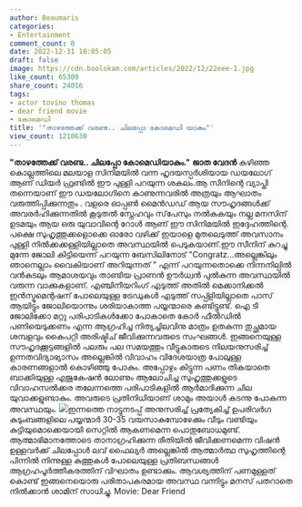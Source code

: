 ```yaml
---
author: Beaumaris
categories:
- Entertainment
comment_count: 0
date: 2022-12-31 10:05:05
draft: false
image: https://cdn.boolokam.com/articles/2022/12/22eee-1.jpg
like_count: 65309
share_count: 24016
tags:
- actor tovino thomas
- dear friend movie
- കോമെഡി
title: '"താഴത്തേക്ക് വരണ്ട.. ചിലപ്പോ കോമെഡി യാകും"'
view_count: 1210630
---
```


**"താഴത്തേക്ക് വരണ്ട.. ചിലപ്പോ കോമെഡിയാകും."** **ജാത വേദൻ** കഴിഞ്ഞ കൊല്ലത്തിലെ മലയാള സിനിമയിൽ വന്ന ഹൃദയസ്പർശിയായ ഡയലോഗ് ആണ് ഡിയർ ഫ്രണ്ടിൽ ഈ പുള്ളി പറയുന്ന ശകലം.ആ സീനിന്റെ വ്യാപ്തി തന്നെയാണ് ഈ ഡയലോഗിനെ കാണുന്നവരിൽ അത്രയും ആഘാതം വരുത്തിപ്പിക്കുന്നതും . വളരെ ഓപ്പൺ മൈൻഡഡ്‌ ആയ സൗഹൃദങ്ങൾക്ക് അവരർഹിക്കുന്നതിൽ കൂടുതൽ സ്നേഹവും സ്‌പേസും നൽകുകയും നല്ല മനസിന് ഉടമയും ആയ ഒരു യുവാവിന്റെ റോൾ ആണ് ഈ സിനിമയിൽ ഇദ്ദേഹത്തിന്റെ. പക്ഷെ സുഹൃത്തുക്കളൊക്കെ ഓരോ വഴിക്ക് ഇയാളെ മുതലെടുത്ത് അവസാനം പുള്ളി നിൽക്കക്കള്ളിയില്ലാതെ അവസ്ഥയിൽ പെടുകയാണ്.ഈ സീനിന് കുറച്ചു മുന്നേ ജോലി കിട്ടിയെന്ന് പറയുന്ന ബേസിലിനോട് "Congratz...അല്ലെങ്കിലും ഞാനെല്ലാം വൈകിയാണ് അറിയുന്നത് " എന്ന് പറയുന്നതൊക്കെ നിന്നനില്പിൽ വൻകുടലും ആമാശയവും താണ്ടിയ പ്രാണൻ ഊർധ്വൻ പുൽകുന്ന അവസ്ഥയിൽ വരുന്ന വാക്കുകളാണ്. എഞ്ചിനീയറിംഗ് എടുത്ത് അതിൽ മെക്കാനിക്കൽ ഇൻസ്ട്രുമെന്റഷന് പോലെയുള്ള ട്രേഡുകൾ എടുത്ത് സപ്പ്ളിയില്ലാതെ പാസ് ആയിട്ടും ജോലിയൊന്നും ശരിയാകാത്ത പയ്യന്മാരെ കണ്ടിട്ടുണ്ട്. ഐ ടി ജോലിക്കോ മറ്റു പരിപാടികൾക്കോ പോകാതെ കോർ ഫീൽഡിൽ പണിയെടുക്കണം എന്ന ആഗ്രഹിച്ച നിത്യച്ചിലവിനു മാത്രം ഉതകുന്ന തുച്ഛമായ ശമ്പളവും കൈപറ്റി അരിഷ്ടിച് ജീവിക്കുന്നവരുടെ സംഘങ്ങൾ. ഇങ്ങനെയുള്ള സൗഹൃദക്കൂട്ടങ്ങളിൽ പലരും പല സമയത്തും വീട്ടുകാരുടെ നിലയനുസരിച്ച് ഉന്നതവിദ്യാഭ്യാസം അല്ലെങ്കിൽ വിവാഹം വിദേശയാത്ര പോലുള്ള കാരണങ്ങളാൽ കൊഴിഞ്ഞു പോകും. അപ്പോഴും കിട്ടുന്ന പണം തികയാതെ ബാക്കിയുള്ള എജുകേഷൻ ലോണും ആലോചിച്ച സുഹൃത്തുക്കളുടെ വിവാഹസൽക്കര തലേന്നത്തെ പരിപാടികളിൽ ആർമാദിക്കുന്ന ചില യുവാക്കളുണ്ടാകും. അവരുടെ പ്രതിനിധിയാണ് ശാമും അയാൾ കടന്നു പോകുന്ന അവസ്ഥയും. ![](https://cdn.boolokam.com/articles/2022/12/22eee-1.jpg)ഇന്നത്തെ നാട്ടുനടപ്പ് അനുസരിച്ച് പ്രത്യേകിച്ച് ഉപരിവർഗ കുടുംബങ്ങളിലെ പയ്യന്മാർ 30-35 വയസാകുമ്പോഴേക്കും വീടും വണ്ടിയും കുട്ടിയുമൊക്കെയായി സെറ്റിൽ ആകണമെന്ന പൊതുബോധമുണ്ട്. ആത്മാഭിമാനത്തോടെ താനാഗ്രഹിക്കുന്ന രീതിയിൽ ജീവിക്കണമെന്ന വിഷൻ ഉള്ളവർക്ക് ചിലപ്പോൾ ലവ് ഫൈല്യർ അല്ലെങ്കിൽ ആത്മാർത്ഥ സുഹൃത്തിന്റെ പിന്നിൽ നിന്നുള്ള കുത്തുകൾ പോലെയുള്ള പ്രതിബന്ധങ്ങൾ ആഗ്രഹപൂർത്തീകരത്തിന് വിഘാതം ഉണ്ടാക്കും. ആവശ്യത്തിന് പണമുള്ളത് കൊണ്ട് ഇങ്ങനെയൊരു പരിതാപകരമായ അവസ്ഥ വന്നിട്ടും മനസ് പതറാതെ നിൽക്കാൻ ശാമിന് സാധിച്ചു. Movie: Dear Friend